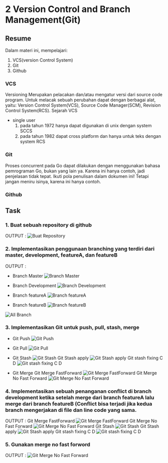# 2 Version Control and Branch Management(Git)

## Resume
Dalam materi ini, mempelajari:
1. VCS(version Control System)
2. Git
3. Github

### VCS
Versioning Merupakan pelacakan dan/atau mengatur versi dari source code program.
Untuk melacak sebuah perubahan dapat dengan berbagai alat, yaitu: Version Control System(VCS), Source Code Manager(SCM), Revision Control System(RCS).
Sejarah VCS
- single user
    1. pada tahun 1972 hanya dapat digunakan di unix dengan system SCCS
    2. pada tahun 1982 dapat cross platform dan hanya untuk teks dengan system RCS
  

### Git
Proses concurrent pada Go dapat dilakukan dengan menggunakan
bahasa pemrograman Go, bukan yang lain ya.
Karena ini hanya contoh, jadi penjelasan tidak tepat.
Ikuti pola penulisan dalam dokumen ini!
Tetapi jangan meniru isinya, karena ini hanya contoh.

### Github

## Task
### 1. Buat sebuah repository di github
OUTPUT : 
![Buat Repository](https://github.com/magusabdul/Java-Springboot_Agus-Abdul-Malik/blob/master/2_Version%20Control%20and%20Branch%20Management%20(Git)/screenshots/Membuat-repository.jpeg)

### 2. Implementasikan penggunaan branching yang terdiri dari master, development, featureA, dan featureB
OUTPUT : 
- Branch Master
![Branch Master](https://github.com/magusabdul/Java-Springboot_Agus-Abdul-Malik/blob/master/2_Version%20Control%20and%20Branch%20Management%20(Git)/screenshots/Branch-master.png)

- Branch Development
![Branch Development](https://github.com/magusabdul/Java-Springboot_Agus-Abdul-Malik/blob/master/2_Version%20Control%20and%20Branch%20Management%20(Git)/screenshots/Branch-development.png)

- Branch featureA
![Branch featureA](https://github.com/magusabdul/Java-Springboot_Agus-Abdul-Malik/blob/master/2_Version%20Control%20and%20Branch%20Management%20(Git)/screenshots/Branch-featureA.png)

- Branch featureB
![Branch featureB](https://github.com/magusabdul/Java-Springboot_Agus-Abdul-Malik/blob/master/2_Version%20Control%20and%20Branch%20Management%20(Git)/screenshots/Branch-featureB.png)

![All Branch](https://github.com/magusabdul/Java-Springboot_Agus-Abdul-Malik/blob/master/2_Version%20Control%20and%20Branch%20Management%20(Git)/screenshots/git-all-branch.png)
### 3. Implementasikan Git untuk push, pull, stash, merge
- Git Push
![Git Push](https://github.com/magusabdul/Java-Springboot_Agus-Abdul-Malik/blob/master/2_Version%20Control%20and%20Branch%20Management%20(Git)/screenshots/Git-push.png)

- Git Pull
![Git Pull](https://github.com/magusabdul/Java-Springboot_Agus-Abdul-Malik/blob/master/2_Version%20Control%20and%20Branch%20Management%20(Git)/screenshots/Git-pull.png)

- Git Stash
![Git Stash](https://github.com/magusabdul/Java-Springboot_Agus-Abdul-Malik/blob/master/2_Version%20Control%20and%20Branch%20Management%20(Git)/screenshots/Git-stash.png)
Git Stash apply
![Git Stash apply](https://github.com/magusabdul/Java-Springboot_Agus-Abdul-Malik/blob/master/2_Version%20Control%20and%20Branch%20Management%20(Git)/screenshots/Git-stash-apply.png)
Git stash fixing C D
![Git stash fixing C D](https://github.com/magusabdul/Java-Springboot_Agus-Abdul-Malik/blob/master/2_Version%20Control%20and%20Branch%20Management%20(Git)/screenshots/Git-stash-apply-working-tree.png)

- Git Merge
Git Merge FastForward
![Git Merge FastForward](https://github.com/magusabdul/Java-Springboot_Agus-Abdul-Malik/blob/master/2_Version%20Control%20and%20Branch%20Management%20(Git)/screenshots/Git-Merge-fastforward.png)
Git Merge No Fast Forward
![Git Merge No Fast Forward](https://github.com/magusabdul/Java-Springboot_Agus-Abdul-Malik/blob/master/2_Version%20Control%20and%20Branch%20Management%20(Git)/screenshots/Git-merge-no-fast%20forward.png)

### 4. Implementasikan sebuah penanganan conflict di branch development ketika setelah merge dari branch featureA lalu merge dari branch featureB (Conflict bisa terjadi jika kedua branch mengerjakan di file dan line code yang sama.
OUTPUT : 
Git Merge FastForward
![Git Merge FastForward](https://github.com/magusabdul/Java-Springboot_Agus-Abdul-Malik/blob/master/2_Version%20Control%20and%20Branch%20Management%20(Git)/screenshots/Git-Merge-fastforward.png)
Git Merge No Fast Forward
![Git Merge No Fast Forward](https://github.com/magusabdul/Java-Springboot_Agus-Abdul-Malik/blob/master/2_Version%20Control%20and%20Branch%20Management%20(Git)/screenshots/Git-merge-no-fast%20forward.png)
Git Stash
![Git Stash](https://github.com/magusabdul/Java-Springboot_Agus-Abdul-Malik/blob/master/2_Version%20Control%20and%20Branch%20Management%20(Git)/screenshots/Git-stash.png)
Git Stash apply
![Git Stash apply](https://github.com/magusabdul/Java-Springboot_Agus-Abdul-Malik/blob/master/2_Version%20Control%20and%20Branch%20Management%20(Git)/screenshots/Git-stash-apply.png)
Git stash fixing C D
![Git stash fixing C D](https://github.com/magusabdul/Java-Springboot_Agus-Abdul-Malik/blob/master/2_Version%20Control%20and%20Branch%20Management%20(Git)/screenshots/Git-stash-apply-working-tree.png)


### 5. Gunakan merge no fast forword
OUTPUT : 
![Git Merge No Fast Forward](https://github.com/magusabdul/Java-Springboot_Agus-Abdul-Malik/blob/master/2_Version%20Control%20and%20Branch%20Management%20(Git)/screenshots/Git-merge-no-fast%20forward.png)
